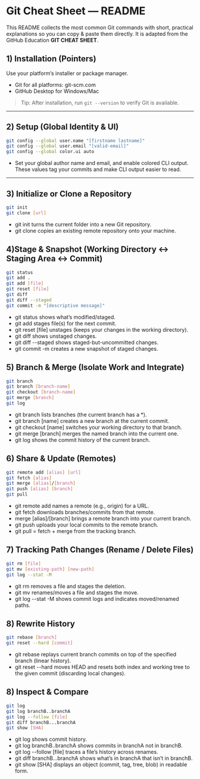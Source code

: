 # Git Cheat Sheet — README

This README collects the most common Git commands with short, practical explanations so you can copy & paste them directly. It is adapted from the GitHub Education **GIT CHEAT SHEET**.

## 1) Installation (Pointers)
Use your platform’s installer or package manager.
- Git for all platforms: git-scm.com
- GitHub Desktop for Windows/Mac

> Tip: After installation, run `git --version` to verify Git is available.

---

## 2) Setup (Global Identity & UI)

```bash
git config --global user.name "[firstname lastname]"
git config --global user.email "[valid-email]"
git config --global color.ui auto
```
- Set your global author name and email, and enable colored CLI output. These values tag your commits and make CLI output easier to read.
---

## 3) Initialize or Clone a Repository

```bash
git init
git clone [url]
```
- git init turns the current folder into a new Git repository.
- git clone copies an existing remote repository onto your machine.

## 4)Stage & Snapshot (Working Directory ↔ Staging Area ↔ Commit)

```bash
git status
git add .
git add [file]
git reset [file]
git diff
git diff --staged
git commit -m "[descriptive message]"
```
- git status shows what’s modified/staged.
- git add stages file(s) for the next commit.
- git reset [file] unstages (keeps your changes in the working directory).
- git diff shows unstaged changes.
- git diff --staged shows staged-but-uncommitted changes.
- git commit -m creates a new snapshot of staged changes.

## 5) Branch & Merge (Isolate Work and Integrate)

```bash
git branch
git branch [branch-name]
git checkout [branch-name]
git merge [branch]
git log
```
- git branch lists branches (the current branch has a *).
- git branch [name] creates a new branch at the current commit.
- git checkout [name] switches your working directory to that branch.
- git merge [branch] merges the named branch into the current one.
- git log shows the commit history of the current branch.

## 6) Share & Update (Remotes)

```bash
git remote add [alias] [url]
git fetch [alias]
git merge [alias]/[branch]
git push [alias] [branch]
git pull
```
- git remote add names a remote (e.g., origin) for a URL.
- git fetch downloads branches/commits from that remote.
- merge [alias]/[branch] brings a remote branch into your current branch.
- git push uploads your local commits to the remote branch.
- git pull = fetch + merge from the tracking branch.

## 7) Tracking Path Changes (Rename / Delete Files)

```bash
git rm [file]
git mv [existing-path] [new-path]
git log --stat -M
```
- git rm removes a file and stages the deletion.
- git mv renames/moves a file and stages the move.
- git log --stat -M shows commit logs and indicates moved/renamed paths.

## 8) Rewrite History

```bash
git rebase [branch]
git reset --hard [commit]
```
- git rebase replays current branch commits on top of the specified branch (linear history).
- git reset --hard moves HEAD and resets both index and working tree to the given commit (discarding local changes).

## 8) Inspect & Compare

```bash
git log
git log branchB..branchA
git log --follow [file]
git diff branchB...branchA
git show [SHA]
```
- git log shows commit history.
- git log branchB..branchA shows commits in branchA not in branchB.
- git log --follow [file] traces a file’s history across renames.
- git diff branchB...branchA shows what’s in branchA that isn’t in branchB.
- git show [SHA] displays an object (commit, tag, tree, blob) in readable form.
